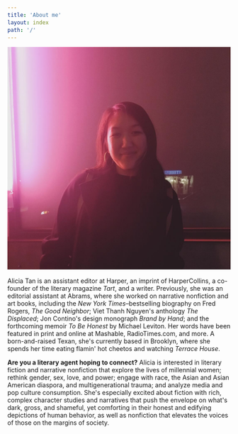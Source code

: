 ```yaml
---
title: 'About me'
layout: index
path: '/'
---
```


![Alicia Marie Tan](./about.png)

Alicia Tan is an assistant editor at Harper, an imprint of HarperCollins, a co-founder of the literary magazine <i>Tart</i>, and a writer. Previously, she was an editorial assistant at Abrams, where she worked on narrative nonfiction and art books, including the <i>New York Times</i>–bestselling biography on Fred Rogers, <i>The Good Neighbor</i>; Viet Thanh Nguyen's anthology <i>The Displaced</i>; Jon Contino's design monograph <i>Brand by Hand</i>; and the forthcoming memoir <i>To Be Honest</i> by Michael Leviton. Her words have been featured in print and online at Mashable, RadioTimes.com, and more. A born-and-raised Texan, she's currently based in Brooklyn, where she spends her time eating flamin' hot cheetos and watching <i>Terrace House</i>.

<b>Are you a literary agent hoping to connect?</b> Alicia is interested in literary fiction and narrative nonfiction that explore the lives of millennial women; rethink gender, sex, love, and power; engage with race, the Asian and Asian American diaspora, and multigenerational trauma; and  analyze media and pop culture consumption. She's especially excited about fiction with rich, complex character studies and narratives that push the envelope on what's dark, gross, and shameful, yet comforting in their honest and edifying depictions of human behavior, as well as nonfiction that elevates the voices of those on the margins of society.
